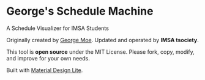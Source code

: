 # George's Schedule Machine
A Schedule Visualizer for IMSA Students

Originally created by [George Moe](https://george.moe). Updated and operated by **IMSA tsociety**.

This tool is **open source** under the MIT License. Please fork, copy, modify, and improve for your own needs.

Built with [Material Design Lite](https://getmdl.io/).
